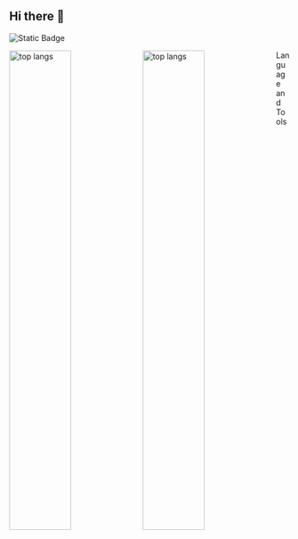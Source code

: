 ## Hi there 👋
![Static Badge](https://img.shields.io/badge/Profile%20views-blue)


<img alt="top langs" align="left" width="47%" src="https://github-readme-stats.vercel.app/api?username=Adam-CZPG"/>

<img alt="top langs" align="left" width="47%" src="https://github-readme-stats.vercel.app/api/top-langs/?username=Adam-CZPG&layout=compact"/>


Language and Tools



<!--
**Adam-CZPG/Adam-CZPG** is a ✨ _special_ ✨ repository because its `README.md` (this file) appears on your GitHub profile.

![JavaScript](https://img.shields.io/badge/JavaScript-F7DF1E?style=for-the-badge&logo=javascript&logoColor=black)
![React](https://img.shields.io/badge/React-20232A?style=for-the-badge&logo=react&logoColor=61DAFB)
![Node.js](https://img.shields.io/badge/Node.js-339933?style=for-the-badge&logo=node-dot-js&logoColor=white)



Here are some ideas to get you started:

- 🔭 I’m currently working on ...
- 🌱 I’m currently learning ...
- 👯 I’m looking to collaborate on ...
- 🤔 I’m looking for help with ...
- 💬 Ask me about ...
- 📫 How to reach me: ...
- 😄 Pronouns: ...
- ⚡ Fun fact: ...
-->

